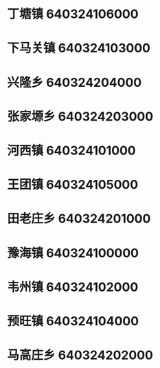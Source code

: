 # 丁塘镇 640324106000
# 下马关镇 640324103000
# 兴隆乡 640324204000
# 张家塬乡 640324203000
# 河西镇 640324101000
# 王团镇 640324105000
# 田老庄乡 640324201000
# 豫海镇 640324100000
# 韦州镇 640324102000
# 预旺镇 640324104000
# 马高庄乡 640324202000
